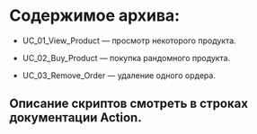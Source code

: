 # Содержимое архива:

- UC_01_View_Product — просмотр некоторого продукта.  

- UC_02_Buy_Product — покупка рандомного продукта.  

- UC_03_Remove_Order — удаление одного ордера.  

## Описание скриптов смотреть в строках документации Action.

